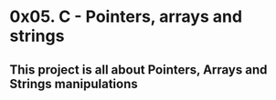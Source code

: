 # 0x05. C - Pointers, arrays and strings

## This project is all about Pointers, Arrays and Strings manipulations
